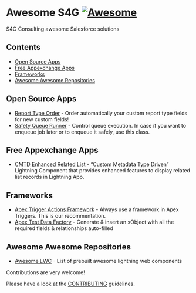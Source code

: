 # Awesome S4G [![Awesome](https://awesome.re/badge.svg)](https://awesome.re)

S4G Consulting awesome Salesforce solutions

## Contents

- [Open Source Apps](#open-source-apps)
- [Free Appexchange Apps](#free-appexchange-apps)
- [Frameworks](#frameworks)
- [Awesome Awesome Repositories](#awesome-awesome-repositories)

## Open Source Apps
- [Report Type Order](https://github.com/jesuRule/reportTypeSorter#readme) - Order automatically your custom report type fields for new custom fields!
- [Safety Queue Runner](https://github.com/leshchukandrej/SafetyQueueRunner) - Control queue execution. In case if you want to enqueue job later or to enqueue it safely, use this class.
	
## Free Appexchange Apps
- [CMTD Enhanced Related List](https://appexchange.salesforce.com/appxListingDetail?listingId=a0N3A00000FYDY4UAP) - “Custom Metadata Type Driven” Lightning Component that provides enhanced features to display related list records in Lightning App.
## Frameworks
- [Apex Trigger Actions Framework](https://github.com/mitchspano/apex-trigger-actions-framework) - Always use a framework in Apex Triggers. This is our recommentation.
- [Apex Test Data Factory](https://github.com/benahm/TestDataFactory) - Generate & insert an sObject with all the required fields & relationships auto-filled


## Awesome Awesome Repositories
- [Awesome LWC](https://github.com/Confirm4Crit/awesome-lwc) - List of prebuilt awesome lightning web components 

Contributions are very welcome!

Please have a look at the [CONTRIBUTING](https://github.com/S4GConsulting/awesome-s4g/blob/main/contributing.md) guidelines.
